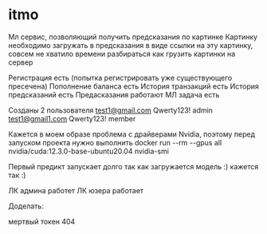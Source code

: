 # itmo
Мл сервис, позволяющий получить предсказания по картинке
Картинку необходимо загружать в предсказания в виде ссылки на эту картинку, совсем не хватило времени разбираться как грузить картинки на сервер

Регистрация есть (попытка регистрировать уже существующего  пресечена)
Пополнение баланса есть
История транзакций есть
История предсказаний есть
Предасказания работают
МЛ задача есть

Созданы 2 пользователя 
test1@gmail.com Qwerty123! admin
test1@gmail1.com Qwerty123! member

Кажется в моем образе проблема с драйверами Nvidia, поэтому перед запуском проекта нужно выполнить
docker run --rm --gpus all nvidia/cuda:12.3.0-base-ubuntu20.04 nvidia-smi

Первый предикт запускает долго так как загружается модель :) кажется так :)

ЛК админа работет
ЛК юзера работает

Доделать:

мертвый токен
404